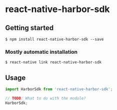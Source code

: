# react-native-harbor-sdk

## Getting started

`$ npm install react-native-harbor-sdk --save`

### Mostly automatic installation

`$ react-native link react-native-harbor-sdk`

## Usage
```javascript
import HarborSdk from 'react-native-harbor-sdk';

// TODO: What to do with the module?
HarborSdk;
```

